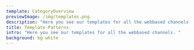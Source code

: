 ```yaml
---
template: CategoryOverview
previewImage: /img/templates.png
description: "Here you see our templates for all the webbased channels. "
title: Template Patterns
intro: "Here you see our templates for all the webbased channels. "
background: bg-white
---
```

